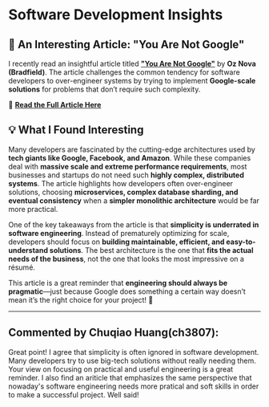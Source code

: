# Software Development Insights  

## 📝 An Interesting Article: **"You Are Not Google"**  

I recently read an insightful article titled **["You Are Not Google"]((https://blog.bradfieldcs.com/you-are-not-google-84912cf44afb))** by **Oz Nova (Bradfield)**. The article challenges the common tendency for software developers to over-engineer systems by trying to implement **Google-scale solutions** for problems that don’t require such complexity.  

🔗 **[Read the Full Article Here](https://blog.bradfieldcs.com/you-are-not-google-84912cf44afb)**  

## 💡 What I Found Interesting  

Many developers are fascinated by the cutting-edge architectures used by **tech giants like Google, Facebook, and Amazon**. While these companies deal with **massive scale and extreme performance requirements**, most businesses and startups do not need such **highly complex, distributed systems**. The article highlights how developers often over-engineer solutions, choosing **microservices, complex database sharding, and eventual consistency** when a **simpler monolithic architecture** would be far more practical.  

One of the key takeaways from the article is that **simplicity is underrated in software engineering**. Instead of prematurely optimizing for scale, developers should focus on **building maintainable, efficient, and easy-to-understand solutions**. The best architecture is the one that **fits the actual needs of the business**, not the one that looks the most impressive on a résumé.  

This article is a great reminder that **engineering should always be pragmatic**—just because Google does something a certain way doesn’t mean it’s the right choice for your project! 🚀  

---

## Commented by Chuqiao Huang(ch3807):
Great point! I agree that simplicity is often ignored in software development. Many developers try to use big-tech solutions without really needing them. Your view on focusing on practical and useful engineering is a great reminder. I also find an ariticle that emphasizes the same perspective that nowaday's software engineering needs more pratical and soft skills in order to make a successful project. Well said! 
